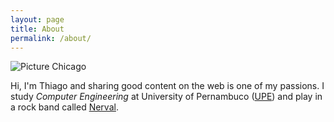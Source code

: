 ```yaml
---
layout: page
title: About
permalink: /about/
---
```

![Picture Chicago](http://tolribeiro.github.io/mywebsite/downloads/about.jpg "Me")

Hi, I'm Thiago and sharing good content on the web is one of my passions. I study <i>Computer Engineering</i> at University of Pernambuco (<a href="http://www.upe.br" target="_blank">UPE</a>) and play in a rock band called <a href="http://www.facebook.com/nervaloficial" target="_blank">Nerval</a>.

